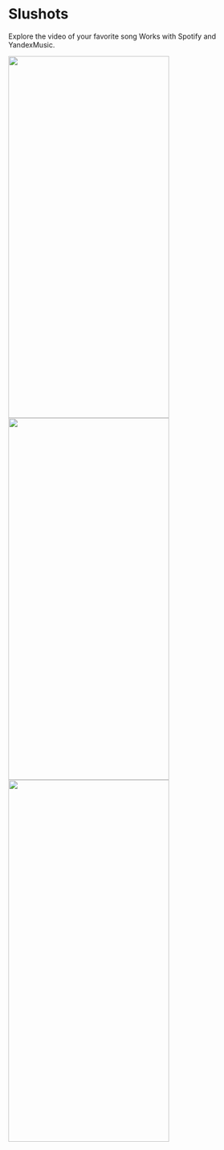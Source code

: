 # Slushots
Explore the video of your favorite song
Works with Spotify and YandexMusic.

<img src= "https://github.com/user-attachments/assets/cd62c750-30bd-4716-bf77-6e3eb81205c0" width="320" height="720"> <img src= "https://github.com/user-attachments/assets/74f26162-df55-4e75-a579-48f46a26fa9e" width="320" height="720"> <img src= "https://github.com/user-attachments/assets/d45c849b-9bc4-4d06-8657-e751378918d3" width="320" height="720">

